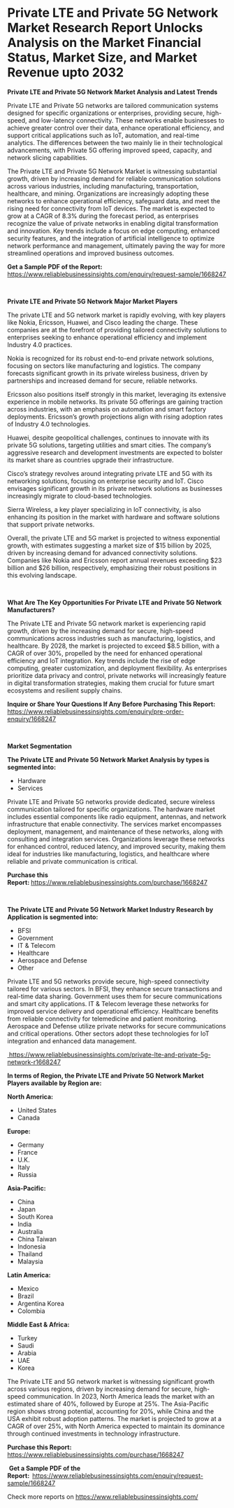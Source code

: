 <p><h1>Private LTE and Private 5G Network Market Research Report Unlocks Analysis on the Market Financial Status, Market Size, and Market Revenue upto 2032</h1></p><p><strong>Private LTE and Private 5G Network Market Analysis and Latest Trends</strong></p>
<p><p>Private LTE and Private 5G networks are tailored communication systems designed for specific organizations or enterprises, providing secure, high-speed, and low-latency connectivity. These networks enable businesses to achieve greater control over their data, enhance operational efficiency, and support critical applications such as IoT, automation, and real-time analytics. The differences between the two mainly lie in their technological advancements, with Private 5G offering improved speed, capacity, and network slicing capabilities.</p><p>The Private LTE and Private 5G Network Market is witnessing substantial growth, driven by increasing demand for reliable communication solutions across various industries, including manufacturing, transportation, healthcare, and mining. Organizations are increasingly adopting these networks to enhance operational efficiency, safeguard data, and meet the rising need for connectivity from IoT devices. The market is expected to grow at a CAGR of 8.3% during the forecast period, as enterprises recognize the value of private networks in enabling digital transformation and innovation. Key trends include a focus on edge computing, enhanced security features, and the integration of artificial intelligence to optimize network performance and management, ultimately paving the way for more streamlined operations and improved business outcomes.</p></p>
<p><strong>Get a Sample PDF of the Report:&nbsp;</strong> <a href="https://www.reliablebusinessinsights.com/enquiry/request-sample/1668247?utm_campaign=3134&utm_medium=2&utm_source=Github&utm_content=ia&utm_term=08032025&utm_id=private-lte-and-private-5g-network">https://www.reliablebusinessinsights.com/enquiry/request-sample/1668247</a></p>
<p>&nbsp;</p>
<p><strong>Private LTE and Private 5G Network Major Market Players</strong></p>
<p><p>The private LTE and 5G network market is rapidly evolving, with key players like Nokia, Ericsson, Huawei, and Cisco leading the charge. These companies are at the forefront of providing tailored connectivity solutions to enterprises seeking to enhance operational efficiency and implement Industry 4.0 practices.</p><p>Nokia is recognized for its robust end-to-end private network solutions, focusing on sectors like manufacturing and logistics. The company forecasts significant growth in its private wireless business, driven by partnerships and increased demand for secure, reliable networks.</p><p>Ericsson also positions itself strongly in this market, leveraging its extensive experience in mobile networks. Its private 5G offerings are gaining traction across industries, with an emphasis on automation and smart factory deployments. Ericsson’s growth projections align with rising adoption rates of Industry 4.0 technologies.</p><p>Huawei, despite geopolitical challenges, continues to innovate with its private 5G solutions, targeting utilities and smart cities. The company’s aggressive research and development investments are expected to bolster its market share as countries upgrade their infrastructure.</p><p>Cisco’s strategy revolves around integrating private LTE and 5G with its networking solutions, focusing on enterprise security and IoT. Cisco envisages significant growth in its private network solutions as businesses increasingly migrate to cloud-based technologies.</p><p>Sierra Wireless, a key player specializing in IoT connectivity, is also enhancing its position in the market with hardware and software solutions that support private networks.</p><p>Overall, the private LTE and 5G market is projected to witness exponential growth, with estimates suggesting a market size of $15 billion by 2025, driven by increasing demand for advanced connectivity solutions. Companies like Nokia and Ericsson report annual revenues exceeding $23 billion and $26 billion, respectively, emphasizing their robust positions in this evolving landscape.</p></p>
<p>&nbsp;</p>
<p><strong>What Are The Key Opportunities For Private LTE and Private 5G Network Manufacturers?</strong></p>
<p><p>The Private LTE and Private 5G network market is experiencing rapid growth, driven by the increasing demand for secure, high-speed communications across industries such as manufacturing, logistics, and healthcare. By 2028, the market is projected to exceed $8.5 billion, with a CAGR of over 30%, propelled by the need for enhanced operational efficiency and IoT integration. Key trends include the rise of edge computing, greater customization, and deployment flexibility. As enterprises prioritize data privacy and control, private networks will increasingly feature in digital transformation strategies, making them crucial for future smart ecosystems and resilient supply chains.</p></p>
<p><strong>Inquire or Share Your Questions If Any Before Purchasing This Report:</strong> <a href="https://www.reliablebusinessinsights.com/enquiry/pre-order-enquiry/1668247?utm_campaign=3134&utm_medium=2&utm_source=Github&utm_content=ia&utm_term=08032025&utm_id=private-lte-and-private-5g-network">https://www.reliablebusinessinsights.com/enquiry/pre-order-enquiry/1668247</a></p>
<p>&nbsp;</p>
<p><strong>Market Segmentation</strong></p>
<p><strong>The Private LTE and Private 5G Network Market Analysis by types is segmented into:</strong></p>
<p><ul><li>Hardware</li><li>Services</li></ul></p>
<p><p>Private LTE and Private 5G networks provide dedicated, secure wireless communication tailored for specific organizations. The hardware market includes essential components like radio equipment, antennas, and network infrastructure that enable connectivity. The services market encompasses deployment, management, and maintenance of these networks, along with consulting and integration services. Organizations leverage these networks for enhanced control, reduced latency, and improved security, making them ideal for industries like manufacturing, logistics, and healthcare where reliable and private communication is critical.</p></p>
<p><strong>Purchase this Report:&nbsp;</strong><a href="https://www.reliablebusinessinsights.com/purchase/1668247?utm_campaign=3134&utm_medium=2&utm_source=Github&utm_content=ia&utm_term=08032025&utm_id=private-lte-and-private-5g-network">https://www.reliablebusinessinsights.com/purchase/1668247</a></p>
<p>&nbsp;</p>
<p><strong>The Private LTE and Private 5G Network Market Industry Research by Application is segmented into:</strong></p>
<p><ul><li>BFSI</li><li>Government</li><li>IT & Telecom</li><li>Healthcare</li><li>Aerospace and Defense</li><li>Other</li></ul></p>
<p><p>Private LTE and 5G networks provide secure, high-speed connectivity tailored for various sectors. In BFSI, they enhance secure transactions and real-time data sharing. Government uses them for secure communications and smart city applications. IT & Telecom leverage these networks for improved service delivery and operational efficiency. Healthcare benefits from reliable connectivity for telemedicine and patient monitoring. Aerospace and Defense utilize private networks for secure communications and critical operations. Other sectors adopt these technologies for IoT integration and enhanced data management.</p></p>
<p><a href="https://www.reliablebusinessinsights.com/private-lte-and-private-5g-network-r1668247?utm_campaign=3134&utm_medium=2&utm_source=Github&utm_content=ia&utm_term=08032025&utm_id=private-lte-and-private-5g-network">&nbsp;https://www.reliablebusinessinsights.com/private-lte-and-private-5g-network-r1668247</a></p>
<p><strong>In terms of Region, the Private LTE and Private 5G Network Market Players available by Region are:</strong></p>
<p>
    <p> <strong> North America: </strong>
        <ul>
            <li>United States</li>
            <li>Canada</li>
        </ul>
        </p> 
    <p> <strong> Europe: </strong>
        <ul>
            <li>Germany</li>
            <li>France</li>
            <li>U.K.</li>
            <li>Italy</li>
            <li>Russia</li>
        </ul>
        </p> 
    <p> <strong> Asia-Pacific: </strong>
        <ul>
            <li>China</li>
            <li>Japan</li>
            <li>South Korea</li>
            <li>India</li>
            <li>Australia</li>
            <li>China Taiwan</li>
            <li>Indonesia</li>
            <li>Thailand</li>
            <li>Malaysia</li>
        </ul>
        </p> 
    <p> <strong> Latin America: </strong>
        <ul>
            <li>Mexico</li>
            <li>Brazil</li>
            <li>Argentina Korea</li>
            <li>Colombia</li>
        </ul>
        </p> 
    <p> <strong> Middle East & Africa: </strong>
        <ul>
            <li>Turkey</li>
            <li>Saudi</li>
            <li>Arabia</li>
            <li>UAE</li>
            <li>Korea</li>
        </ul>
    </p>
    </p>
<p><p>The Private LTE and 5G network market is witnessing significant growth across various regions, driven by increasing demand for secure, high-speed communication. In 2023, North America leads the market with an estimated share of 40%, followed by Europe at 25%. The Asia-Pacific region shows strong potential, accounting for 20%, while China and the USA exhibit robust adoption patterns. The market is projected to grow at a CAGR of over 25%, with North America expected to maintain its dominance through continued investments in technology infrastructure.</p></p>
<p><strong>Purchase this Report: </strong><a href="https://www.reliablebusinessinsights.com/purchase/1668247?utm_campaign=3134&utm_medium=2&utm_source=Github&utm_content=ia&utm_term=08032025&utm_id=private-lte-and-private-5g-network">https://www.reliablebusinessinsights.com/purchase/1668247</a></p>
<p>&nbsp;<strong>Get a Sample PDF of the Report:&nbsp;&nbsp;</strong><a href="https://www.reliablebusinessinsights.com/enquiry/request-sample/1668247?utm_campaign=3134&utm_medium=2&utm_source=Github&utm_content=ia&utm_term=08032025&utm_id=private-lte-and-private-5g-network">https://www.reliablebusinessinsights.com/enquiry/request-sample/1668247</a></p>
<p><strong></strong></p>
<p>Check more reports on <a href="https://www.reliablebusinessinsights.com/?utm_campaign=3134&utm_medium=2&utm_source=Github&utm_content=ia&utm_term=08032025&utm_id=private-lte-and-private-5g-network">https://www.reliablebusinessinsights.com/</a></p>